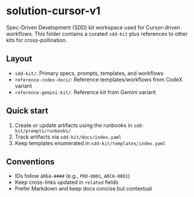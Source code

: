 # solution-cursor-v1

Spec-Driven Development (SDD) kit workspace used for Cursor-driven workflows. This folder contains a curated `sdd-kit` plus references to other kits for cross-pollination.

## Layout
- `sdd-kit/`: Primary specs, prompts, templates, and workflows
- `reference-codex-docs/`: Reference templates/workflows from CodeX variant
- `reference-gemini-kit/`: Reference kit from Gemini variant

## Quick start
1. Create or update artifacts using the runbooks in `sdd-kit/prompts/runbooks/`
2. Track artifacts via `sdd-kit/docs/index.yaml`
3. Keep templates enumerated in `sdd-kit/templates/index.yaml`

## Conventions
- IDs follow `AREA-####` (e.g., `PRD-0001`, `ARCH-0001`)
- Keep cross-links updated in `related` fields
- Prefer Markdown and keep docs concise but contextual
